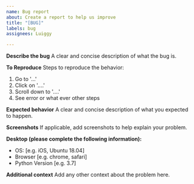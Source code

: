 ```yaml
---
name: Bug report
about: Create a report to help us improve
title: "[BUG]"
labels: bug
assignees: Luiggy

---
```


**Describe the bug**
A clear and concise description of what the bug is.

**To Reproduce**
Steps to reproduce the behavior:
1. Go to '...'
2. Click on '....'
3. Scroll down to '....'
4. See error
or what ever other steps

**Expected behavior**
A clear and concise description of what you expected to happen.

**Screenshots**
If applicable, add screenshots to help explain your problem.

**Desktop (please complete the following information):**
 - OS: [e.g. iOS, Ubuntu 18.04]
 - Browser [e.g. chrome, safari]
 - Python Version [e.g. 3.7]


**Additional context**
Add any other context about the problem here.
